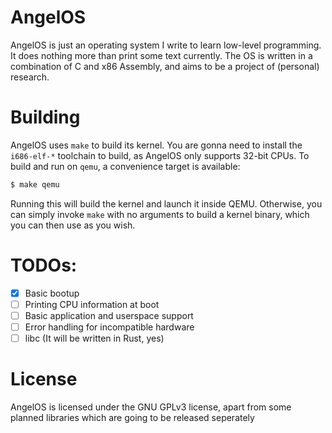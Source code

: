 # AngelOS
AngelOS is just an operating system I write to learn low-level programming. It does nothing more than print some text currently. The OS is written in a combination of C and x86 Assembly, and aims to be a project of (personal) research.

# Building
AngelOS uses `make` to build its kernel. You are gonna need to install the `i686-elf-*` toolchain to build, as AngelOS only supports 32-bit CPUs.
To build and run on `qemu`, a convenience target is available:
```sh
$ make qemu
```
Running this will build the kernel and launch it inside QEMU. Otherwise, you can simply invoke `make` with no arguments to build a kernel binary, which you can then use as you wish.

# TODOs:
- [x] Basic bootup
- [ ] Printing CPU information at boot
- [ ] Basic application and userspace support
- [ ] Error handling for incompatible hardware
- [ ] libc (It will be written in Rust, yes)

# License
AngelOS is licensed under the GNU GPLv3 license, apart from some planned libraries which are going to be released seperately 